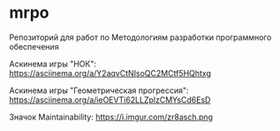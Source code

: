 # mrpo

Репозиторий для работ по Методологиям разработки программного обеспечения

Аскинема игры "НОК": https://asciinema.org/a/Y2aqvCtNIsoQC2MCtf5HQhtxg

Аскинема игры "Геометрическая прогрессия": https://asciinema.org/a/ieOEVTi62LLZplzCMYsCd6EsD

Значок Maintainability: https://i.imgur.com/zr8asch.png
